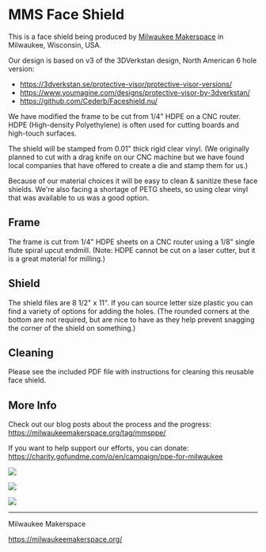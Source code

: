 # MMS Face Shield

This is a face shield being produced by [Milwaukee Makerspace](https://milwaukeemakerspace.org/) in Milwaukee, Wisconsin, USA.

Our design is based on v3 of the 3DVerkstan design, North American 6 hole version:

 * https://3dverkstan.se/protective-visor/protective-visor-versions/
 * https://www.youmagine.com/designs/protective-visor-by-3dverkstan/
 * https://github.com/Cederb/Faceshield.nu/

We have modified the frame to be cut from 1/4" HDPE on a CNC router. HDPE (High-density Polyethylene) is often used for cutting boards and high-touch surfaces.

The shield will be stamped from 0.01" thick rigid clear vinyl. (We originally planned to cut with a drag knife on our CNC machine but we have found local companies that have offered to create a die and stamp them for us.)

Because of our material choices it will be easy to clean & sanitize these face shields. We're also facing a shortage of PETG sheets, so using clear vinyl that was available to us was a good option.

## Frame

The frame is cut from 1/4" HDPE sheets on a CNC router using a 1/8" single flute spiral upcut endmill. (Note: HDPE cannot be cut on a laser cutter, but it is a great material for milling.)

## Shield

The shield files are 8 1/2" x 11". If you can source letter size plastic you can find a variety of options for adding the holes. (The rounded corners at the bottom are not required, but are nice to have as they help prevent snagging the corner of the shield on something.)

## Cleaning

Please see the included PDF file with instructions for cleaning this reusable face shield.

## More Info

Check out our blog posts about the process and the progress: https://milwaukeemakerspace.org/tag/mmsppe/

If you want to help support our efforts, you can donate: https://charity.gofundme.com/o/en/campaign/ppe-for-milwaukee

![](Images/face-shield-01.jpg)

![](Images/face-shield-02.jpg)

![](Images/hdpe-visors.jpg)

---

Milwaukee Makerspace

https://milwaukeemakerspace.org/

